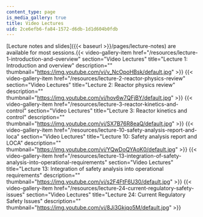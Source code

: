 ```yaml
---
content_type: page
is_media_gallery: true
title: Video Lectures
uid: 2ce6efb6-fa84-1572-d6db-1d1d604b0fdb
---
```


[Lecture notes and slides]({{< baseurl >}}/pages/lecture-notes) are available for most sessions.{{< video-gallery-item href="/resources/lecture-1-introduction-and-overview" section="Video Lectures" title="Lecture 1: Introduction and overview" description="" thumbnail="https://img.youtube.com/vi/v_NcOpoHBsk/default.jpg" >}} {{< video-gallery-item href="/resources/lecture-2-reactor-physics-review" section="Video Lectures" title="Lecture 2: Reactor physics review" description="" thumbnail="https://img.youtube.com/vi/hov6w7QFjBY/default.jpg" >}} {{< video-gallery-item href="/resources/lecture-3-reactor-kinetics-and-control" section="Video Lectures" title="Lecture 3: Reactor kinetics and control" description="" thumbnail="https://img.youtube.com/vi/SX7B76R8eaQ/default.jpg" >}} {{< video-gallery-item href="/resources/lecture-10-safety-analysis-report-and-loca" section="Video Lectures" title="Lecture 10: Safety analysis report and LOCA" description="" thumbnail="https://img.youtube.com/vi/YQwDoQYAoK0/default.jpg" >}} {{< video-gallery-item href="/resources/lecture-13-integration-of-safety-analysis-into-operational-requirements" section="Video Lectures" title="Lecture 13: Integration of safety analysis into operational requirements" description="" thumbnail="https://img.youtube.com/vi/s2F4FtF6U30/default.jpg" >}} {{< video-gallery-item href="/resources/lecture-24-current-regulatory-safety-issues" section="Video Lectures" title="Lecture 24: Current Regulatory Safety Issues" description="" thumbnail="https://img.youtube.com/vi/8Ji3Gkjqo5M/default.jpg" >}}